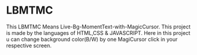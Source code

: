# LBMTMC
This LBMTMC Means Live-Bg-MomentText-with-MagicCursor. 
This project is made by the languages of HTML,CSS & JAVASCRIPT. Here in this project u can change background color(B/W) by one MagiCursor click in your respective screen.





